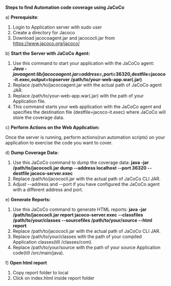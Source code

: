 **Steps to find Automation code coverage using JaCoCo**

a) **Prerequisite**:

1) Login to Application server with sudo user
2) Create a directory for Jacoco
3) Download jacocoagent.jar and jacococli.jar from https://www.jacoco.org/jacoco/




b) **Start the Server with JaCoCo Agent:**

1) Use this command to start your application with the JaCoCo agent:
***Java -javaagent:lib/jacocoagent.jar=address=*,port=36320,destfile=jacoco-it.exec,output=tcpserver /path/to/your-web-app.war(.jar)**
2) Replace /path/to/jacocoagent.jar with the actual path of JaCoCo agent JAR.
3) Replace /path/to/your-web-app.war(.jar) with the path of your Application file.
4) This command starts your web application with the JaCoCo agent and specifies the destination file (destfile=jacoco-it.exec) where JaCoCo will store the coverage data.




c) **Perform Actions on the Web Application:**

Once the server is running, perform actions(run automation scripts) on your application to exercise the code you want to cover.




d) **Dump Coverage Data:**

1) Use this JaCoCo command to dump the coverage data:
**java -jar /path/to/jacococli.jar dump --address localhost --port 36320 --destfile jacoco-server.exec**
2) Replace /path/to/jacococli.jar with the actual path of JaCoCo CLI JAR.
3) Adjust --address and --port if you have configured the JaCoCo agent with a different address and port.




e) **Generate Reports:**

1) Use this JaCoCo command to generate HTML reports:
**java -jar /path/to/jacococli.jar report jacoco-server.exec --classfiles /path/to/your/classes --sourcefiles /path/to/your/source --html report**
2) Replace /path/to/jacococli.jar with the actual path of JaCoCo CLI JAR.
3) Replace /path/to/your/classes with the path of your compiled Application classes(till /classes/com).
4) Replace /path/to/your/source with the path of your source Application code(till /src/main/java).




f) **Open html report**

1) Copy report folder to local
2) Click on index.html inside report folder


